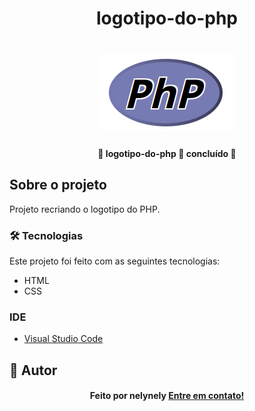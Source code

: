 <h1 align="center">logotipo-do-php</h1>

<h1 align="center">
    <img alt="logotipo-do-php" title="logotipo-do-php" src="assets/screenshot.png" />
</h1>

<h4 align="center"> 
	🚧  logotipo-do-php 🚀 concluído  🚧
</h4>

## Sobre o projeto

<p>Projeto recriando o logotipo do PHP.</p>

### 🛠 Tecnologias

Este projeto foi feito com as seguintes tecnologias:
- HTML
- CSS

### IDE

- [Visual Studio Code](https://code.visualstudio.com/)

## 🦸 Autor
<h4 align="center">
  Feito por nelynely <a href="https://www.linkedin.com/in/f-nely/">Entre em contato!</a>
</h4>